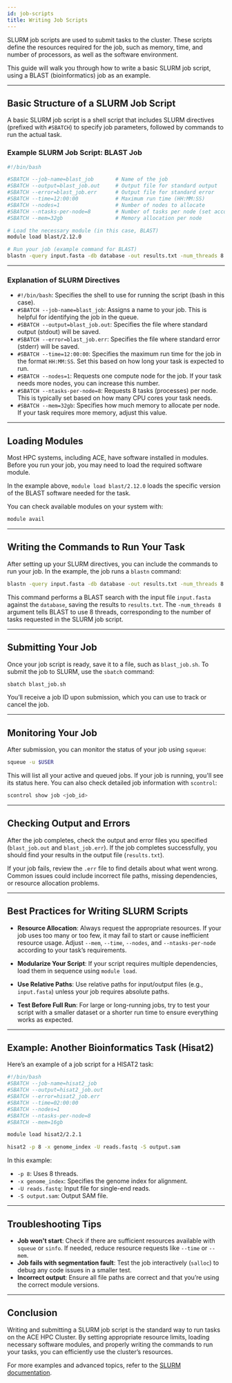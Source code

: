 ```yaml
---
id: job-scripts
title: Writing Job Scripts
---
```


SLURM job scripts are used to submit tasks to the cluster. These scripts define the resources required for the job, such as memory, time, and number of processors, as well as the software environment.

This guide will walk you through how to write a basic SLURM job script, using a BLAST (bioinformatics) job as an example.

---

## Basic Structure of a SLURM Job Script

A basic SLURM job script is a shell script that includes SLURM directives (prefixed with `#SBATCH`) to specify job parameters, followed by commands to run the actual task.

### Example SLURM Job Script: BLAST Job

```bash
#!/bin/bash

#SBATCH --job-name=blast_job       # Name of the job
#SBATCH --output=blast_job.out     # Output file for standard output
#SBATCH --error=blast_job.err      # Output file for standard error
#SBATCH --time=12:00:00            # Maximum run time (HH:MM:SS)
#SBATCH --nodes=1                  # Number of nodes to allocate
#SBATCH --ntasks-per-node=8        # Number of tasks per node (set according to your job)
#SBATCH --mem=32gb                 # Memory allocation per node

# Load the necessary module (in this case, BLAST)
module load blast/2.12.0

# Run your job (example command for BLAST)
blastn -query input.fasta -db database -out results.txt -num_threads 8
```

---

### Explanation of SLURM Directives

- `#!/bin/bash`: Specifies the shell to use for running the script (bash in this case).
- `#SBATCH --job-name=blast_job`: Assigns a name to your job. This is helpful for identifying the job in the queue.
- `#SBATCH --output=blast_job.out`: Specifies the file where standard output (stdout) will be saved.
- `#SBATCH --error=blast_job.err`: Specifies the file where standard error (stderr) will be saved.
- `#SBATCH --time=12:00:00`: Specifies the maximum run time for the job in the format `HH:MM:SS`. Set this based on how long your task is expected to run.
- `#SBATCH --nodes=1`: Requests one compute node for the job. If your task needs more nodes, you can increase this number.
- `#SBATCH --ntasks-per-node=8`: Requests 8 tasks (processes) per node. This is typically set based on how many CPU cores your task needs.
- `#SBATCH --mem=32gb`: Specifies how much memory to allocate per node. If your task requires more memory, adjust this value.

---

## Loading Modules

Most HPC systems, including ACE, have software installed in modules. Before you run your job, you may need to load the required software module.

In the example above, `module load blast/2.12.0` loads the specific version of the BLAST software needed for the task.

You can check available modules on your system with:
```bash
module avail
```

---

## Writing the Commands to Run Your Task

After setting up your SLURM directives, you can include the commands to run your job. In the example, the job runs a `blastn` command:

```bash
blastn -query input.fasta -db database -out results.txt -num_threads 8
```

This command performs a BLAST search with the input file `input.fasta` against the `database`, saving the results to `results.txt`. The `-num_threads 8` argument tells BLAST to use 8 threads, corresponding to the number of tasks requested in the SLURM job script.

---

## Submitting Your Job

Once your job script is ready, save it to a file, such as `blast_job.sh`. To submit the job to SLURM, use the `sbatch` command:

```bash
sbatch blast_job.sh
```

You’ll receive a job ID upon submission, which you can use to track or cancel the job.

---

## Monitoring Your Job

After submission, you can monitor the status of your job using `squeue`:

```bash
squeue -u $USER
```

This will list all your active and queued jobs. If your job is running, you'll see its status here. You can also check detailed job information with `scontrol`:

```bash
scontrol show job <job_id>
```

---

## Checking Output and Errors

After the job completes, check the output and error files you specified (`blast_job.out` and `blast_job.err`). If the job completes successfully, you should find your results in the output file (`results.txt`).

If your job fails, review the `.err` file to find details about what went wrong. Common issues could include incorrect file paths, missing dependencies, or resource allocation problems.

---

## Best Practices for Writing SLURM Scripts

- **Resource Allocation**: Always request the appropriate resources. If your job uses too many or too few, it may fail to start or cause inefficient resource usage. Adjust `--mem`, `--time`, `--nodes`, and `--ntasks-per-node` according to your task’s requirements.
  
- **Modularize Your Script**: If your script requires multiple dependencies, load them in sequence using `module load`.

- **Use Relative Paths**: Use relative paths for input/output files (e.g., `input.fasta`) unless your job requires absolute paths.

- **Test Before Full Run**: For large or long-running jobs, try to test your script with a smaller dataset or a shorter run time to ensure everything works as expected.

---

## Example: Another Bioinformatics Task (Hisat2)

Here’s an example of a job script for a HISAT2 task:

```bash
#!/bin/bash
#SBATCH --job-name=hisat2_job
#SBATCH --output=hisat2_job.out
#SBATCH --error=hisat2_job.err
#SBATCH --time=02:00:00
#SBATCH --nodes=1
#SBATCH --ntasks-per-node=8
#SBATCH --mem=16gb

module load hisat2/2.2.1

hisat2 -p 8 -x genome_index -U reads.fastq -S output.sam
```

In this example:
- `-p 8`: Uses 8 threads.
- `-x genome_index`: Specifies the genome index for alignment.
- `-U reads.fastq`: Input file for single-end reads.
- `-S output.sam`: Output SAM file.

---

## Troubleshooting Tips

- **Job won't start**: Check if there are sufficient resources available with `squeue` or `sinfo`. If needed, reduce resource requests like `--time` or `--mem`.
- **Job fails with segmentation fault**: Test the job interactively (`salloc`) to debug any code issues in a smaller test.
- **Incorrect output**: Ensure all file paths are correct and that you’re using the correct module versions.

---

## Conclusion

Writing and submitting a SLURM job script is the standard way to run tasks on the ACE HPC Cluster. By setting appropriate resource limits, loading necessary software modules, and properly writing the commands to run your tasks, you can efficiently use the cluster’s resources.

For more examples and advanced topics, refer to the [SLURM documentation](https://slurm.schedmd.com/documentation.html).